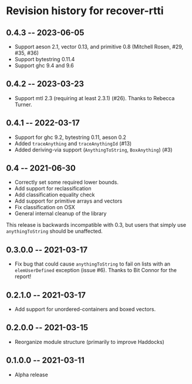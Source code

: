 # Revision history for recover-rtti

## 0.4.3 -- 2023-06-05

* Support aeson 2.1, vector 0.13, and primitive 0.8
  (Mitchell Rosen, #29, #35, #36)
* Support bytestring 0.11.4
* Support ghc 9.4 and 9.6

## 0.4.2 -- 2023-03-23

* Support mtl 2.3 (requiring at least 2.3.1) (#26).
  Thanks to Rebecca Turner.

## 0.4.1 -- 2022-03-17

* Support for ghc 9.2, bytestring 0.11, aeson 0.2
* Added `traceAnything` and `traceAnythingId` (#13)
* Added deriving-via support (`AnythingToString`, `BoxAnything`) (#3)

## 0.4 -- 2021-06-30

* Correctly set some required lower bounds.
* Add support for reclassification
* Add classification equality check
* Add support for primitive arrays and vectors
* Fix classification on OSX
* General internal cleanup of the library

This release is backwards incompatible with 0.3, but users that simply use
`anythingToString` should be unaffected.

## 0.3.0.0 -- 2021-03-17

* Fix bug that could cause `anythingToString` to fail on lists with an
  `elemUserDefined` exception (issue #6). Thanks to Bit Connor for the report!

## 0.2.1.0 -- 2021-03-17

* Add support for unordered-containers and boxed vectors.

## 0.2.0.0 -- 2021-03-15

* Reorganize module structure (primarily to improve Haddocks)

## 0.1.0.0 -- 2021-03-11

* Alpha release
